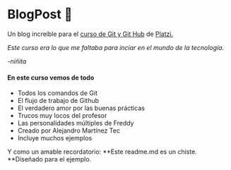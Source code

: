 # BlogPost 🖤
Un blog increíble para el [curso de Git y Git Hub](https://platzi.com/clases/git-github/ "curso de Git y Git Hub")  de [Platzi.](https://platzi.com/ "Platzi.")

*Este curso era lo que me faltaba para inciar en el mundo de la tecnología.*

*-niñita*

#### En este curso vemos de todo
- Todos los comandos de Git
- El flujo de trabajo de Github
- El verdadero amor por las buenas prácticas
- Trucos muy locos del profesor
- Las personalidades múltiples de Freddy
- Creado por Alejandro Martínez Tec
- Incluye muchos ejemplos

Y como un amable recordatorio: **Este readme.md es un chiste. **Diseñado para el ejemplo.
